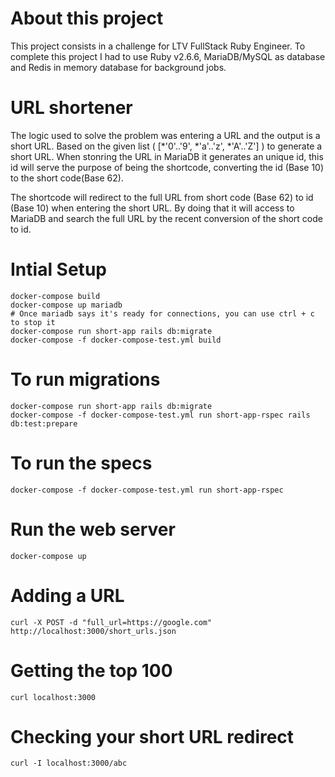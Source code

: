 # About this project

This project consists in a challenge for LTV FullStack Ruby Engineer.
To complete this project I had to use Ruby v2.6.6, MariaDB/MySQL as
database and Redis in memory database for background jobs.

# URL shortener

The logic used to solve the problem was entering a URL and the output is a short URL.
Based on the given  list ( [*'0'..'9', *'a'..'z', *'A'..'Z'] ) to generate a short
URL. When stonring the URL in MariaDB it generates an unique id, this id will serve
the purpose of being the shortcode, converting the id (Base 10) to the short code(Base 62).

The shortcode will redirect to the full URL from short code (Base 62) to id (Base 10) when
entering the short URL. By doing that it will access to MariaDB and search the full URL by
the recent conversion of the short code to id.

# Intial Setup

    docker-compose build
    docker-compose up mariadb
    # Once mariadb says it's ready for connections, you can use ctrl + c to stop it
    docker-compose run short-app rails db:migrate
    docker-compose -f docker-compose-test.yml build

# To run migrations

    docker-compose run short-app rails db:migrate
    docker-compose -f docker-compose-test.yml run short-app-rspec rails db:test:prepare

# To run the specs

    docker-compose -f docker-compose-test.yml run short-app-rspec

# Run the web server

    docker-compose up

# Adding a URL

    curl -X POST -d "full_url=https://google.com" http://localhost:3000/short_urls.json

# Getting the top 100

    curl localhost:3000

# Checking your short URL redirect

    curl -I localhost:3000/abc
